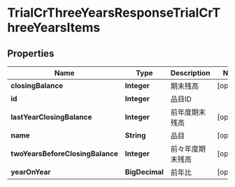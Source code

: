 

# TrialCrThreeYearsResponseTrialCrThreeYearsItems


## Properties

| Name | Type | Description | Notes |
|------------ | ------------- | ------------- | -------------|
|**closingBalance** | **Integer** | 期末残高 |  [optional] |
|**id** | **Integer** | 品目ID |  |
|**lastYearClosingBalance** | **Integer** | 前年度期末残高 |  [optional] |
|**name** | **String** | 品目 |  [optional] |
|**twoYearsBeforeClosingBalance** | **Integer** | 前々年度期末残高 |  [optional] |
|**yearOnYear** | **BigDecimal** | 前年比 |  [optional] |



